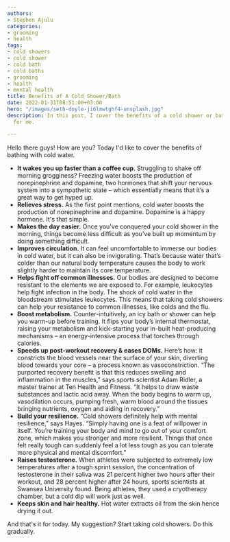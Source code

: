 ```yaml
---
authors:
- Stephen Ajulu
categories:
- grooming
- health
tags:
- cold showers
- cold shower
- cold bath
- cold baths
- grooming
- health
- mental health
title: Benefits of A Cold Shower/Bath
date: 2022-01-31T08:51:00+03:00
hero: "/images/seth-doyle-ji6lmwtghf4-unsplash.jpg"
description: In this post, I cover the benefits of a cold shower or bath. Especially
  for me.

---
```

Hello there guys! How are you? Today I'd like to cover the benefits of bathing with cold water.

* **It wakes you up faster than a coffee cup**. Struggling to shake off morning grogginess? Freezing water boosts the production of norepinephrine and dopamine, two hormones that shift your nervous system into a sympathetic state – which essentially means that it’s a great way to get hyped up.
* **Relieves stress.** As the first point mentions, cold water boosts the production of norepinephrine and dopamine. Dopamine is a happy hormone. It's that simple.
*  **Makes the day easier.** Once you've conquered your cold shower in the morning, things become less difficult as you've built up momentum by doing something difficult.
* **Improves circulation.** It can feel uncomfortable to immerse our bodies in cold water, but it can also be invigorating. That’s because water that’s colder than our natural body temperature causes the body to work slightly harder to maintain its core temperature.
* **Helps fight off common illnesses.** Our bodies are designed to become resistant to the elements we are exposed to. For example, leukocytes help fight infection in the body. The shock of cold water in the bloodstream stimulates leukocytes. This means that taking cold showers can help your resistance to common illnesses, like colds and the flu.
* **Boost metabolism.** Counter-intuitively, an icy bath or shower can help you warm-up before training. It flips your body’s internal thermostat, raising your metabolism and kick-starting your in-built heat-producing mechanisms – an energy-intensive process that torches through calories.
* **Speeds up post-workout recovery & eases DOMs.** Here’s how: it constricts the blood vessels near the surface of your skin, diverting blood towards your core – a process known as vasoconstriction. “The purported recovery benefit is that this reduces swelling and inflammation in the muscles,” says sports scientist Adam Ridler, a master trainer at Ten Health and Fitness. “It helps to draw waste substances and lactic acid away. When the body begins to warm up, vasodilation occurs, pumping fresh, warm blood around the tissues bringing nutrients, oxygen and aiding in recovery.”
* **Build your resilience.** “Cold showers definitely help with mental resilience,” says Hayes. “Simply having one is a feat of willpower in itself. You’re training your body and mind to go out of your comfort zone, which makes you stronger and more resilient. Things that once felt really tough can suddenly feel a lot less tough as you can tolerate more physical and mental discomfort.”
* **Raises testosterone.** When athletes were subjected to extremely low temperatures after a tough sprint session, the concentration of testosterone in their saliva was 21 percent higher two hours after their workout, and 28 percent higher after 24 hours, sports scientists at Swansea University found. Being athletes, they used a cryotherapy chamber, but a cold dip will work just as well.
* **Keeps skin and hair healthy.** Hot water extracts oil from the skin hence drying it out.

And that's it for today. My suggestion? Start taking cold showers. Do this gradually.